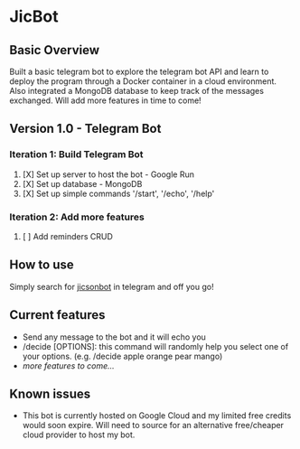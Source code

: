 # JicBot

## Basic Overview
Built a basic telegram bot to explore the telegram bot API and learn to deploy the program through a Docker container in a cloud environment. 
Also integrated a MongoDB database to keep track of the messages exchanged. Will add more features in time to come!

## Version 1.0 - Telegram Bot 
### Iteration 1: Build Telegram Bot
1. [X] Set up server to host the bot - Google Run
2. [X] Set up database - MongoDB
3. [X] Set up simple commands '/start', '/echo', '/help'

### Iteration 2: Add more features
1. [ ] Add reminders CRUD


## How to use
Simply search for [jicsonbot](t.me/jicsonbot) in telegram and off you go!

## Current features
- Send any message to the bot and it will echo you
- /decide [OPTIONS]: this command will randomly help you select one of your options. (e.g. /decide apple orange pear mango)
- *more features to come...*

## Known issues
- This bot is currently hosted on Google Cloud and my limited free credits would soon expire. Will need to source for an alternative free/cheaper cloud provider to host my bot. 
